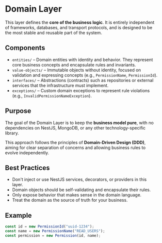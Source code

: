 # Domain Layer

This layer defines the **core of the business logic**. It is entirely independent of frameworks, databases, and transport protocols, and is designed to be the most stable and reusable part of the system.

## Components

- `entities/` – Domain entities with identity and behavior. They represent core business concepts and encapsulate rules and invariants.
- `value-objects/` – Immutable objects without identity, focused on validation and expressing concepts (e.g., `PermissionName`, `PermissionId`). 
- `interfaces/` – Abstractions (contracts) such as repositories or external services that the infrastructure must implement.
- `exceptions/` – Custom domain exceptions to represent rule violations (e.g., `InvalidPermissionNameException`).

## Purpose

The goal of the Domain Layer is to keep the **business model pure**, with no dependencies on NestJS, MongoDB, or any other technology-specific library.

This approach follows the principles of **Domain-Driven Design (DDD)**, aiming for clear separation of concerns and allowing business rules to evolve independently.

## Best Practices
- Don't inject or use NestJS services, decorators, or providers in this layer.
- Domain objects should be self-validating and encapsulate their rules.
- Only expose behavior that makes sense in the domain language.
- Treat the domain as the source of truth for your business.

## Example

```ts
const id = new PermissionId("uuid-1234");
const name = new PermissionName("READ_USERS");
const permission = new Permission(id, name);

